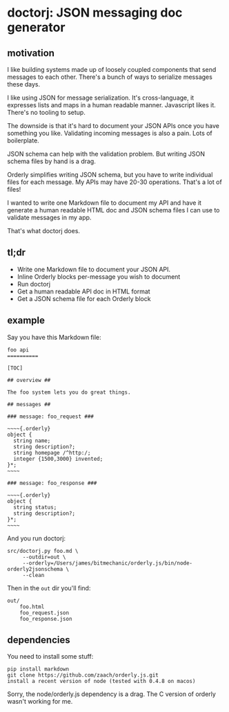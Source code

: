 # doctorj: JSON messaging doc generator #

## motivation ##

I like building systems made up of loosely coupled components that 
send messages to each other.  There's a bunch of ways to serialize
messages these days.

I like using JSON for message serialization.  It's cross-language, it
expresses lists and maps in a human readable manner.  Javascript likes it.
There's no tooling to setup.

The downside is that it's hard to document your JSON APIs once you have
something you like.  Validating incoming messages is also a pain.  Lots of
boilerplate.

JSON schema can help with the validation problem.  But writing JSON schema files
by hand is a drag.

Orderly simplifies writing JSON schema, but you have to write individual files for
each message.  My APIs may have 20-30 operations.  That's a lot of files!

I wanted to write one Markdown file to document my API and have it generate 
a human readable HTML doc and JSON schema files I can use to validate messages in
my app.  

That's what doctorj does.

## tl;dr ##

* Write one Markdown file to document your JSON API.  
 * Inline Orderly blocks per-message you wish to document
* Run doctorj
* Get a human readable API doc in HTML format
* Get a JSON schema file for each Orderly block

## example ##

Say you have this Markdown file:

    foo api
    ==========

    [TOC]

    ## overview ##

    The foo system lets you do great things.

    ## messages ##

    ### message: foo_request ###

    ~~~~{.orderly}
    object {
      string name;
      string description?;
      string homepage /^http:/;
      integer {1500,3000} invented;
    }*;
    ~~~~

    ### message: foo_response ###

    ~~~~{.orderly}
    object {
      string status;
      string description?;
    }*;
    ~~~~

And you run doctorj:

    src/doctorj.py foo.md \
         --outdir=out \
         --orderly=/Users/james/bitmechanic/orderly.js/bin/node-orderly2jsonschema \
         --clean

Then in the `out` dir you'll find:

    out/
        foo.html
        foo_request.json
        foo_response.json
        
## dependencies ##

You need to install some stuff:

    pip install markdown
    git clone https://github.com/zaach/orderly.js.git
    install a recent version of node (tested with 0.4.8 on macos)
    
Sorry, the node/orderly.js dependency is a drag.  The C version of orderly wasn't
working for me.

